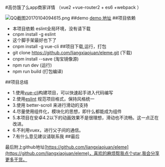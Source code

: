 #高仿饿了么app商家详情 （vue2 +vue-router2 + es6 +webpack ）

![QQ截图20170104094615.png](http://upload-images.jianshu.io/upload_images/4249223-b3892be740f34fc3.png?imageMogr2/auto-orient/strip%7CimageView2/2/w/1240)
##demo
 [demo 地址](http://liangxiaojuan.github.io/elem/index#/goods)
##项目依赖
* 本项目依赖 eslint全局环境，没有请下载
* cnpm install -g eslint
* 这个脚手架最好也下了
* cnpm install -g vue-cli
##项目下载,运行，打包
* git clone https://github.com/liangxiaojuan/eleme.git   (下载)
* cnpm install --save (淘宝镜像源)
* npm run dev (运行)
* npm run build (打包编译)

##项目总结
* 1.使用[vue-cli](https://github.com/vuejs/vue-cli)构建项目，可以快速起手进入代码编写
* 2.使用[eslint](https://github.com/eslint/eslint) 规范项目格式，保持风格统一
* 3.使用 better-scroll 来进行滑动的支持
* 4.尽量使用组件化，模块化的思想，即什么都能成为组件
* 5.本项目在安卓4.2以下的动画效果不是很理想，滑动也不流畅。这一点正在改进。
* 6.不利用vuex，进行父子间的通信。
* 7.有什么意见建议请联系我
##最后

最后附上github地址[https://github.com/liangxiaojuan/eleme](https://github.com/liangxiaojuan/eleme)，喜欢的麻烦帮我点个star,我会分享更多干货。


